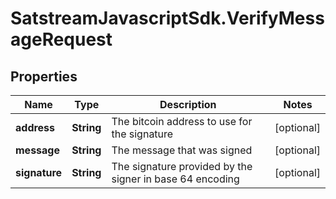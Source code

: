 # SatstreamJavascriptSdk.VerifyMessageRequest

## Properties
Name | Type | Description | Notes
------------ | ------------- | ------------- | -------------
**address** | **String** | The bitcoin address to use for the signature | [optional] 
**message** | **String** | The message that was signed | [optional] 
**signature** | **String** | The signature provided by the signer in base 64 encoding | [optional] 
